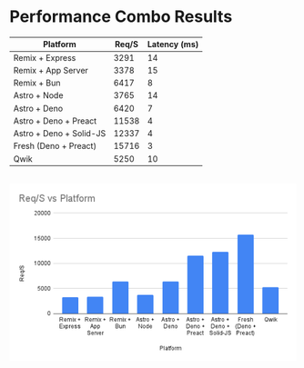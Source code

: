 Performance Combo Results
=========================

| Platform | Req/S | Latency (ms) |
| -------- | ----- | ------- |
| Remix + Express | 3291 | 14 |
| Remix + App Server | 3378 | 15 |
| Remix + Bun | 6417 | 8 |
| Astro + Node | 3765 | 14 |
| Astro + Deno | 6420 | 7 |
| Astro + Deno + Preact | 11538 | 4 |
| Astro + Deno + Solid-JS | 12337 | 4 |
| Fresh (Deno + Preact) | 15716 | 3 |
| Qwik | 5250 | 10 |

<br/>

<img src="assets/Req-vs-Platform.png" alt="Graph showing Req/s for each platform" />

